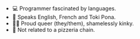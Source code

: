 -   💻 Programmer fascinated by languages.
-   👅 Speaks English, French and Toki Pona.
-   🏳‍🌈 Proud queer (they/them), shamelessly kinky.
-   🍕 Not related to a pizzeria chain.
